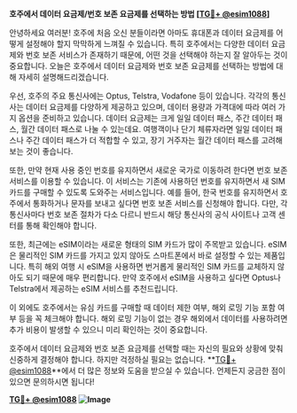 **호주에서 데이터 요금제/번호 보존 요금제를 선택하는 방법 [[TG💪+ @esim1088](https://t.me/s/esim1088)]**

안녕하세요 여러분! 호주에 처음 오신 분들이라면 아마도 휴대폰과 데이터 요금제를 어떻게 설정해야 할지 막막하게 느껴질 수 있습니다. 특히 호주에서는 다양한 데이터 요금제와 번호 보존 서비스가 존재하기 때문에, 어떤 것을 선택해야 하는지 잘 알아두는 것이 중요합니다. 오늘은 호주에서 데이터 요금제와 번호 보존 요금제를 선택하는 방법에 대해 자세히 설명해드리겠습니다.

우선, 호주의 주요 통신사에는 Optus, Telstra, Vodafone 등이 있습니다. 각각의 통신사는 데이터 요금제를 다양하게 제공하고 있으며, 데이터 용량과 가격대에 따라 여러 가지 옵션을 준비하고 있습니다. 데이터 요금제는 크게 일일 데이터 패스, 주간 데이터 패스, 월간 데이터 패스로 나눌 수 있는데요. 여행객이나 단기 체류자라면 일일 데이터 패스나 주간 데이터 패스가 더 적합할 수 있고, 장기 거주자는 월간 데이터 패스를 고려해보는 것이 좋습니다.

또한, 만약 현재 사용 중인 번호를 유지하면서 새로운 국가로 이동하려 한다면 번호 보존 서비스를 이용할 수 있습니다. 이 서비스는 기존에 사용하던 번호를 유지하면서 새 SIM 카드를 구매할 수 있도록 도와주는 서비스입니다. 예를 들어, 한국 번호를 유지하면서 호주에서 통화하거나 문자를 보내고 싶다면 번호 보존 서비스를 신청해야 합니다. 다만, 각 통신사마다 번호 보존 절차가 다소 다르니 반드시 해당 통신사의 공식 사이트나 고객 센터를 통해 확인해야 합니다.

또한, 최근에는 eSIM이라는 새로운 형태의 SIM 카드가 많이 주목받고 있습니다. eSIM은 물리적인 SIM 카드를 가지고 있지 않아도 스마트폰에서 바로 설정할 수 있는 제품입니다. 특히 해외 여행 시 eSIM을 사용하면 번거롭게 물리적인 SIM 카드를 교체하지 않아도 되기 때문에 매우 편리합니다. 만약 호주에서 eSIM을 사용하고 싶다면 Optus나 Telstra에서 제공하는 eSIM 서비스를 추천드립니다.

이 외에도 호주에서는 유심 카드를 구매할 때 데이터 제한 여부, 해외 로밍 기능 포함 여부 등을 꼭 체크해야 합니다. 해외 로밍 기능이 없는 경우 해외에서 데이터를 사용하려면 추가 비용이 발생할 수 있으니 미리 확인하는 것이 중요합니다.

호주에서 데이터 요금제와 번호 보존 요금제를 선택할 때는 자신의 필요와 상황에 맞춰 신중하게 결정해야 합니다. 하지만 걱정하실 필요는 없습니다. **[TG💪+ @esim1088](https://t.me/s/esim1088)**에서 더 많은 정보와 도움을 받으실 수 있습니다. 언제든지 궁금한 점이 있으면 문의하시면 됩니다!

**[TG💪+ @esim1088](https://t.me/s/esim1088) ![Image](https://i.postimg.cc/Y0z9fWf4/image.png)**